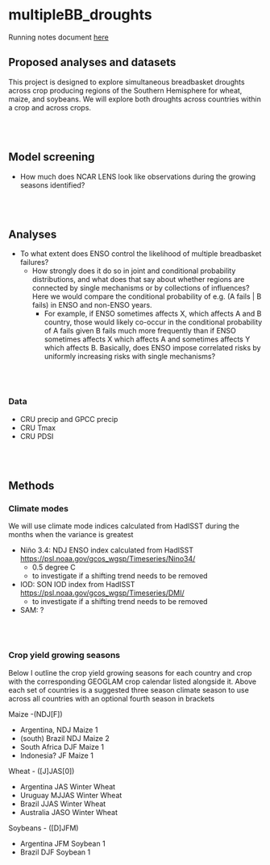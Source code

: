 # multipleBB_droughts

Running notes document [here](https://docs.google.com/document/d/1Fb4GTULZtOX-Dy1DbsV4pxdQ7d4-_F4mcNmVYy0adK4/edit)


## Proposed analyses and datasets
This project is designed to explore simultaneous breadbasket droughts across crop producing regions of the Southern Hemisphere for wheat, maize, and soybeans. We will explore both droughts across countries within a crop and across crops.

<br> <br> 


## Model screening
- How much does NCAR LENS look like observations during the growing seasons identified?

<br> <br> 


## Analyses
 - To what extent does ENSO control the likelihood of multiple breadbasket failures?
	- How strongly does it do so in joint and conditional probability distributions, and what does that say about whether regions are connected by single mechanisms or by collections of influences? Here we would compare the conditional probability of e.g. (A fails | B fails) in ENSO and non-ENSO years.
		- For example, if ENSO sometimes affects X, which affects A and B country, those would likely co-occur in the conditional probability of A fails given B fails much more frequently than if ENSO sometimes affects X which affects A and sometimes affects Y which affects B. Basically, does ENSO impose correlated risks by uniformly increasing risks with single mechanisms?

<br> <br> 


### Data
- CRU precip and GPCC precip
- CRU Tmax
- CRU PDSI

<br> <br> 


## Methods
### Climate modes
We will use climate mode indices calculated from HadISST during the months when the variance is greatest
- Niño 3.4: NDJ ENSO index calculated from HadISST https://psl.noaa.gov/gcos_wgsp/Timeseries/Nino34/
 	- 0.5 degree C
   	- to investigate if a shifting trend needs to be removed
- IOD: SON IOD index from HadISST https://psl.noaa.gov/gcos_wgsp/Timeseries/DMI/
 	- to investigate if a shifting trend needs to be removed
- SAM: ?
  
<br> <br> 

### Crop yield growing seasons
Below I outline the crop yield growing seasons for each country and crop with the corresponding GEOGLAM crop calendar listed alongside it. Above each set of countries is a suggested three season climate season to use across all countries with an optional fourth season in brackets
 
Maize -(NDJ[F]) <br> 
- Argentina, NDJ  Maize 1 <br> 
- (south) Brazil  NDJ  Maize 2 <br> 
- South Africa  DJF  Maize 1 <br> 
- Indonesia?  JF  Maize 1  <br> 

Wheat - ([J]JAS[0]) <br> 
- Argentina  JAS  Winter Wheat <br> 
- Uruguay  MJJAS  Winter Wheat <br> 
- Brazil  JJAS  Winter Wheat <br> 
- Australia  JASO  Winter Wheat <br> 

Soybeans - ([D]JFM) <br> 
- Argentina  JFM  Soybean 1 <br> 
- Brazil  DJF  Soybean 1 <br> 



